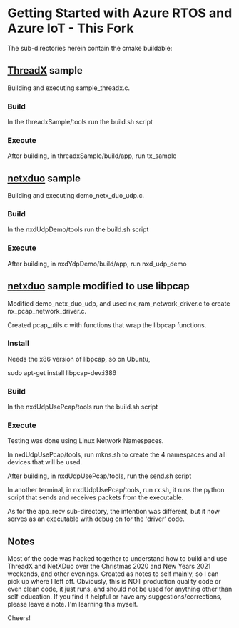 # Getting Started with Azure RTOS and Azure IoT - This Fork

The sub-directories herein contain the cmake buildable: 

## [ThreadX](https://github.com/azure-rtos/threadx) sample 

Building and executing sample_threadx.c.

### Build

In the threadxSample/tools run the build.sh script

### Execute

After building, in threadxSample/build/app, run tx_sample


## [netxduo](https://github.com/azure-rtos/netxduo) sample 

Building and executing demo_netx_duo_udp.c.

### Build

In the nxdUdpDemo/tools run the build.sh script

### Execute

After building, in nxdYdpDemo/build/app, run nxd_udp_demo


## [netxduo](https://github.com/azure-rtos/netxduo) sample modified to use libpcap

Modified demo_netx_duo_udp, and used nx_ram_network_driver.c to create nx_pcap_network_driver.c.

Created pcap_utils.c with functions that wrap the libpcap functions.

### Install

Needs the x86 version of libpcap, so on Ubuntu,

sudo apt-get install libpcap-dev:i386


### Build

In the nxdUdpUsePcap/tools run the build.sh script

### Execute

Testing was done using Linux Network Namespaces.

In nxdUdpUsePcap/tools, run mkns.sh to create the 4 namespaces and all devices that will be used.

After building, in nxdUdpUsePcap/tools, run the send.sh script

In another terminal, in nxdUdpUsePcap/tools, run rx.sh, it runs the python script that sends and receives packets from the executable.

As for the app_recv sub-directory, the intention was different, but it now serves as an executable with debug on for the 'driver' code.


## Notes

Most of the code was hacked together to understand how to build and use ThreadX and NetXDuo over the Christmas 2020 and New Years 2021 weekends, and other evenings. Created as notes to self mainly, so I can pick up where I left off. Obviously, this is NOT production quality code or even clean code, it just runs, and should not be used for anything other than self-education. If you find it helpful or have any suggestions/corrections, please leave a note. I'm learning this myself. 

Cheers!




